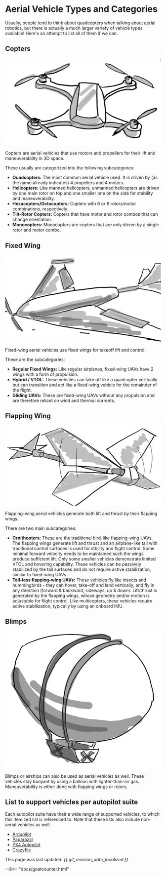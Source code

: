 # Aerial Vehicle Types and Categories

Usually, people tend to think about quadcopters when talking about aerial robotics, but there is actually a much larger variety of vehicle types available! Here's an attempt to list all of them if we can.

## Copters

![quadcopter](images/quadcopter.png)

Copters are aerial vehicles that use motors and propellers for their lift and maneuverability in 3D space.

These usually are categorized into the following subcategories:

* **Quadcopters:** The most common aerial vehicle used. It is driven by (as the name already indicates) 4 propellers and 4 motors.
* **Helicopters:** Like manned helicopters, unmanned helicopters are driven by one main rotor on top and one smaller one on the side for stability and maneuverability.
* **Hexacopters/Octocopters:** Copters with 6 or 8 rotors/motor combinations, respectively.
* **Tilt-Rotor Copters:** Copters that have motor and rotor combos that can change orientation.
* **Monocopters:** Monocopters are copters that are only driven by a single rotor and motor combo.

## Fixed Wing

![fixed_wing](images/fixed_wing.png)

Fixed-wing aerial vehicles use fixed wings for takeoff lift and control.

These are the subcategories:

* **Regular Fixed Wings:** Like regular airplanes, fixed-wing UAVs have 2 wings with a form of propulsion.
* **Hybrid / VTOL:** These vehicles can take off like a quadcopter vertically but can transition and act like a fixed-wing vehicle for the remainder of the flight.
* **Gliding UAVs:** These are fixed-wing UAVs without any propulsion and are therefore reliant on wind and thermal currents.

## Flapping Wing

![flapping](images/flapping.png)

Flapping-wing aerial vehicles generate both lift and thrust by their flapping wings. 

There are two main subcategories:

* **Ornithopters:** These are the traditional bird-like flapping-wing UAVs. The flapping wings generate lift and thrust and an airplane-like tail with traditional control surfaces is used for stbility and flight control. Some minimal forward velocity needs to be maintained such the wings produce sufficient lift. Only some smaller vehicles demonstrate limited VTOL and hovering capability. These vehicles can be passively stabilized by the tail surfaces and do not require active stabilization, similar to fixed-wing UAVs.
* **Tail-less flapping-wing UAVs:** These vehicles fly like insects and hummingbirds - they can hover, take-off and land vertically, and fly in any direction (forward & backward, sideways, up & down). Lift/thrust is generated by the flapping wings, whose geometry and/or motion is adjustable for flight control. Like multicopters, these vehicles require active stabilization, typically by using an onboard IMU.

## Blimps

![blimp](images/blimp.png)


Blimps or airships can also be used as aerial vehicles as well. These vehicles stay buoyant by using a balloon with lighter-than-air gas. Maneuverability is either done with flapping wings or rotors.


## List to support vehicles per autopilot suite

Each autopilot suite have their a wide range of supported vehicles, to which this itemized list is referenced to. Note that these lists also include non-aerial vehicles as well.

* [Ardupilot](https://ardupilot.org/ardupilot/docs/common-all-vehicle-types.html)
* [Paparazzi](https://wiki.paparazziuav.org/wiki/Airframes)
* [PX4 Autopilot](https://docs.px4.io/main/en/airframes/airframe_reference.html)
* [Crazyflie](https://www.bitcraze.io/documentation/repository/crazyflie-firmware/master/#the-crazyflie-2x-family)

This page was last updated: *{{ git_revision_date_localized }}*

--8<-- "docs/goatcounter.html"
